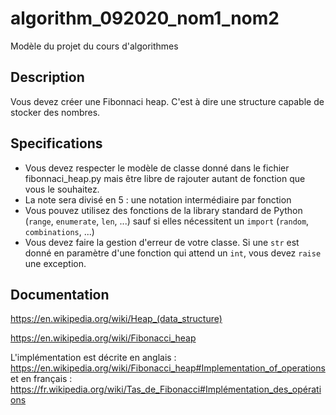 # algorithm_092020_nom1_nom2

Modèle du projet du cours d'algorithmes

## Description

Vous devez créer une Fibonnaci heap.
C'est à dire une structure capable de stocker des nombres.

## Specifications

* Vous devez respecter le modèle de classe donné dans le fichier fibonnaci_heap.py mais être libre de rajouter autant de fonction que vous le souhaitez.
* La note sera divisé en 5 : une notation intermédiaire par fonction
* Vous pouvez utilisez des fonctions de la library standard de Python (`range`, `enumerate`, `len`, ...) sauf si elles nécessitent un `import` (`random`, `combinations`, ...)
* Vous devez faire la gestion d'erreur de votre classe. Si une `str` est donné en paramètre d'une fonction qui attend un `int`, vous devez `raise` une exception.

## Documentation

https://en.wikipedia.org/wiki/Heap_(data_structure)

https://en.wikipedia.org/wiki/Fibonacci_heap

L'implémentation est décrite en anglais : https://en.wikipedia.org/wiki/Fibonacci_heap#Implementation_of_operations
et en français : https://fr.wikipedia.org/wiki/Tas_de_Fibonacci#Implémentation_des_opérations
